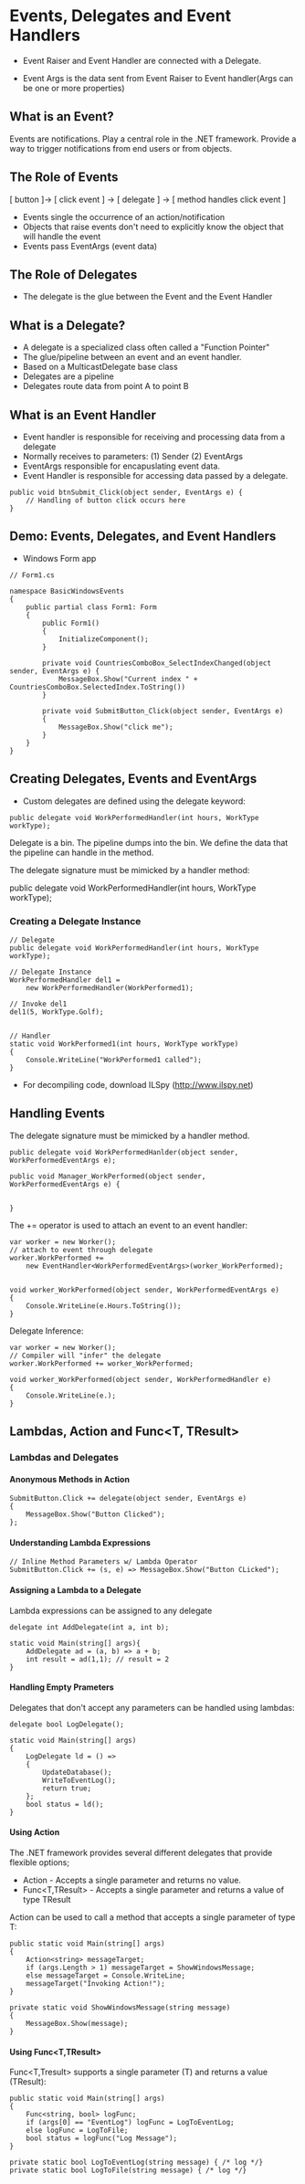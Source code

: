 # Events, Delegates and Event Handlers

- Event Raiser and Event Handler are connected with a Delegate.

- Event Args is the data sent from Event Raiser to Event handler(Args can be one or more properties)

## What is an Event? 
Events are notifications. Play a central role in the .NET framework. Provide a way to trigger notifications from end users or from objects.

## The Role of Events
[ button ]-> [ click event ] -> [ delegate ] -> [ method handles click event ]
- Events single the occurrence of an action/notification
- Objects that raise events don't need to explicitly know the object that will handle the event
- Events pass EventArgs (event data)

## The Role of Delegates
- The delegate is the glue between the Event and the Event Handler

## What is a Delegate?
- A delegate is a specialized class often called a "Function Pointer"
- The glue/pipeline between an event and an event handler.
- Based on a MulticastDelegate base class
- Delegates are a pipeline
- Delegates route data from point A to point B

## What is an Event Handler
- Event handler is responsible for receiving and processing data from a delegate
- Normally receives to parameters: (1) Sender (2) EventArgs
- EventArgs responsible for encapuslating event data.
- Event Handler is responsible for accessing data passed by a delegate.

~~~
public void btnSubmit_Click(object sender, EventArgs e) {
    // Handling of button click occurs here
}
~~~

## Demo: Events, Delegates, and Event Handlers
- Windows Form app
~~~
// Form1.cs

namespace BasicWindowsEvents
{
    public partial class Form1: Form
    {
        public Form1()
        {
            InitializeComponent();
        }

        private void CountriesComboBox_SelectIndexChanged(object sender, EventArgs e) {
            MessageBox.Show("Current index " + CountriesComboBox.SelectedIndex.ToString())
        }

        private void SubmitButton_Click(object sender, EventArgs e)
        {
            MessageBox.Show("click me");
        }
    }
}

~~~

## Creating Delegates, Events and EventArgs
- Custom delegates are defined using the delegate keyword:
~~~
public delegate void WorkPerformedHandler(int hours, WorkType workType);
~~~

Delegate is a bin. The pipeline dumps into the bin. We define the data that the pipeline can handle in the method.

The delegate signature must be mimicked by a handler method:

public delegate void WorkPerformedHandler(int hours, WorkType workType);


### Creating a Delegate Instance

~~~
// Delegate
public delegate void WorkPerformedHandler(int hours, WorkType workType);

// Delegate Instance
WorkPerformedHandler del1 =
    new WorkPerformedHandler(WorkPerformed1);

// Invoke del1
del1(5, WorkType.Golf);


// Handler
static void WorkPerformed1(int hours, WorkType workType)
{
    Console.WriteLine("WorkPerformed1 called");
}
~~~

- For decompiling code, download ILSpy (http://www.ilspy.net)

## Handling Events

The delegate signature must be mimicked by a handler method.

~~~
public delegate void WorkPerformedHanlder(object sender, WorkPerformedEventArgs e);

public void Manager_WorkPerformed(object sender, WorkPerformedEventArgs e) {


}
~~~

The += operator is used to attach an event to an event handler:

~~~
var worker = new Worker();
// attach to event through delegate
worker.WorkPerformed +=
    new EventHandler<WorkPerformedEventArgs>(worker_WorkPerformed);


void worker_WorkPerformed(object sender, WorkPerformedEventArgs e)
{
    Console.WriteLine(e.Hours.ToString());
}
~~~

Delegate Inference: 
~~~
var worker = new Worker();
// Compiler will "infer" the delegate
worker.WorkPerformed += worker_WorkPerformed;

void worker_WorkPerformed(object sender, WorkPerformedHandler e)
{
    Console.WriteLine(e.);
}
~~~


## Lambdas, Action<T> and Func<T, TResult>

### Lambdas and Delegates

#### Anonymous Methods in Action
~~~
SubmitButton.Click += delegate(object sender, EventArgs e)
{
    MessageBox.Show("Button Clicked");
};
~~~

#### Understanding Lambda Expressions
~~~
// Inline Method Parameters w/ Lambda Operator
SubmitButton.Click += (s, e) => MessageBox.Show("Button CLicked");
~~~

#### Assigning a Lambda to a Delegate
Lambda expressions can be assigned to any delegate

~~~
delegate int AddDelegate(int a, int b);

static void Main(string[] args){
    AddDelegate ad = (a, b) => a + b;
    int result = ad(1,1); // result = 2
}
~~~

#### Handling Empty Prameters
Delegates that don't accept any parameters can be handled using lambdas:

~~~
delegate bool LogDelegate();

static void Main(string[] args)
{
    LogDelegate ld = () =>
    {
        UpdateDatabase();
        WriteToEventLog();
        return true;
    };
    bool status = ld();
}
~~~

#### Using Action<T>

The .NET framework provides several different delegates that provide flexible options;
- Action<T> - Accepts a single parameter and returns no value.
- Func<T,TResult> - Accepts a single parameter and returns a value of type TResult

Action<T> can be used to call a method that accepts a single parameter of type T:
~~~
public static void Main(string[] args)
{
    Action<string> messageTarget;
    if (args.Length > 1) messageTarget = ShowWindowsMessage;
    else messageTarget = Console.WriteLine;
    messageTarget("Invoking Action!");
}

private static void ShowWindowsMessage(string message)
{
    MessageBox.Show(message);
}
~~~

#### Using Func<T,TResult>

Func<T,Tresult> supports a single parameter (T) and returns a value (TResult):

~~~
public static void Main(string[] args)
{
    Func<string, bool> logFunc;
    if (args[0] == "EventLog") logFunc = LogToEventLog;
    else logFunc = LogToFile;
    bool status = logFunc("Log Message");
}

private static bool LogToEventLog(string message) { /* log */}
private static bool LogToFile(string message) { /* log */}
~~~
